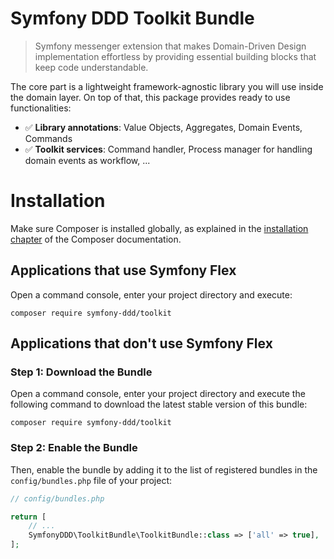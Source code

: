 # Symfony DDD Toolkit Bundle

> Symfony messenger extension that makes Domain-Driven Design implementation effortless by providing essential building blocks that keep code understandable.

The core part is a lightweight framework-agnostic library you will use inside the domain layer.
On top of that, this package provides ready to use functionalities:

- ✅ **Library annotations**: Value Objects, Aggregates, Domain Events, Commands
- ✅ **Toolkit services**: Command handler, Process manager for handling domain events as workflow, ...

Installation
============

Make sure Composer is installed globally, as explained in the
[installation chapter](https://getcomposer.org/doc/00-intro.md)
of the Composer documentation.

Applications that use Symfony Flex
----------------------------------

Open a command console, enter your project directory and execute:

```console
composer require symfony-ddd/toolkit
```

Applications that don't use Symfony Flex
----------------------------------------

### Step 1: Download the Bundle

Open a command console, enter your project directory and execute the
following command to download the latest stable version of this bundle:

```console
composer require symfony-ddd/toolkit
```

### Step 2: Enable the Bundle

Then, enable the bundle by adding it to the list of registered bundles
in the `config/bundles.php` file of your project:

```php
// config/bundles.php

return [
    // ...
    SymfonyDDD\ToolkitBundle\ToolkitBundle::class => ['all' => true],
];
```